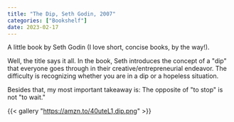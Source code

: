 ```yaml
---
title: "The Dip, Seth Godin, 2007"
categories: ["Bookshelf"]
date: 2023-02-17
---
```


A little book by Seth Godin (I love short, concise books, by the way!).

Well, the title says it all. In the book, Seth introduces the concept of a "dip" that everyone goes through in their creative/entrepreneurial endeavor. The difficulty is recognizing whether you are in a dip or a hopeless situation.

Besides that, my most important takeaway is: The opposite of "to stop" is not "to wait."

{{< gallery "https://amzn.to/40uteL1,dip.png" >}}
